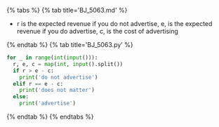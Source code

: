 {% tabs %}
{% tab title='BJ_5063.md' %}

* r is the expected revenue if you do not advertise, e, is the expected revenue if you do advertise, c, is the cost of advertising

{% endtab %}
{% tab title='BJ_5063.py' %}

```py
for _ in range(int(input())):
  r, e, c = map(int, input().split())
  if r > e - c:
    print('do not advertise')
  elif r == e - c:
    print('does not matter')
  else:
    print('advertise')
```

{% endtab %}
{% endtabs %}